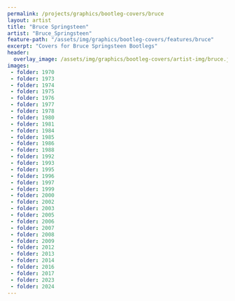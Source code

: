 ```yaml
---
permalink: /projects/graphics/bootleg-covers/bruce
layout: artist
title: "Bruce Springsteen"
artist: "Bruce_Springsteen"
feature-path: "/assets/img/graphics/bootleg-covers/features/bruce"
excerpt: "Covers for Bruce Springsteen Bootlegs"
header:
  overlay_image: /assets/img/graphics/bootleg-covers/artist-img/bruce.jpg
images:
 - folder: 1970
 - folder: 1973
 - folder: 1974
 - folder: 1975
 - folder: 1976
 - folder: 1977
 - folder: 1978
 - folder: 1980
 - folder: 1981
 - folder: 1984
 - folder: 1985
 - folder: 1986
 - folder: 1988
 - folder: 1992
 - folder: 1993
 - folder: 1995
 - folder: 1996
 - folder: 1997
 - folder: 1999
 - folder: 2000
 - folder: 2002
 - folder: 2003
 - folder: 2005
 - folder: 2006
 - folder: 2007
 - folder: 2008
 - folder: 2009
 - folder: 2012
 - folder: 2013
 - folder: 2014
 - folder: 2016
 - folder: 2017
 - folder: 2023
 - folder: 2024
---
```

